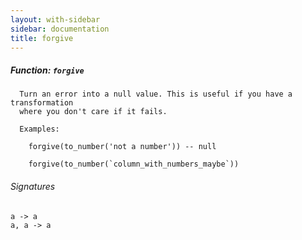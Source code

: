 ```yaml
---
layout: with-sidebar
sidebar: documentation
title: forgive
---
```


##### Function: `forgive`
```
  Turn an error into a null value. This is useful if you have a transformation
  where you don't care if it fails.

  Examples:

    forgive(to_number('not a number')) -- null

    forgive(to_number(`column_with_numbers_maybe`))

```

###### Signatures
    a -> a
    a, a -> a

